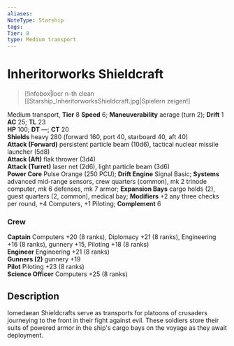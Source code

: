 ```yaml
---
aliases: 
NoteType: Starship
tags: 
Tier: 8
type: Medium transport  
---
```


# Inheritorworks Shieldcraft

> [!infobox|locr n-th clean
>  [[Starship_InheritorworksShieldcraft.jpg|Spielern zeigen!]
> 
Medium transport, **Tier** 8
**Speed** 6; **Maneuverability** aerage (turn 2); **Drift** 1  
**AC** 25; **TL** 23  
**HP** 100; **DT** —; **CT** 20  
**Shields** heavy 280 (forward 160, port 40, starboard 40, aft 40)  
**Attack (Forward)** persistent particle beam (10d6), tactical nuclear missile launcher (5d8)  
**Attack (Aft)** flak thrower (3d4)  
**Attack (Turret)** laser net (2d6), light particle beam (3d6)  
**Power Core** Pulse Orange (250 PCU); **Drift Engine** Signal Basic; **Systems** advanced mid-range sensors, crew quarters (common), mk 2 trinode computer, mk 6 defenses, mk 7 armor; **Expansion Bays** cargo holds (2), guest quarters (2, common), medical bay; **Modifiers** +2 any three checks per round, +4 Computers, +1 Piloting; **Complement** 6

### Crew

**Captain** Computers +20 (8 ranks), Diplomacy +21 (8 ranks), Engineering +16 (8 ranks), gunnery +15, Piloting +18 (8 ranks)  
**Engineer** Engineering +21 (8 ranks)  
**Gunners (2)** gunnery +19  
**Pilot** Piloting +23 (8 ranks)  
**Science Officer** Computers +25 (8 ranks)

## Description

Iomedaean Shieldcrafts serve as transports for platoons of crusaders journeying to the front in their fight against evil. These soldiers store their suits of powered armor in the ship's cargo bays on the voyage as they await deployment.

